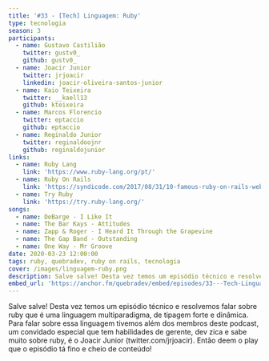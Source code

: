 ```yaml
---
title: '#33 - [Tech] Linguagem: Ruby'
type: tecnologia
season: 3
participants:
  - name: Gustavo Castilião
    twitter: gustv0_
    github: gustv0_
  - name: Joacir Junior
    twitter: jrjoacir
    linkedin: joacir-oliveira-santos-junior
  - name: Kaio Teixeira
    twitter: __kaell13
    github: kteixeira
  - name: Marcos Florencio
    twitter: eptaccio
    github: eptaccio
  - name: Reginaldo Junior
    twitter: reginaldoojnr
    github: reginaldojunior
links:
  - name: Ruby Lang
    link: 'https://www.ruby-lang.org/pt/'
  - name: Ruby On Rails
    link: 'https://syndicode.com/2017/08/31/10-famous-ruby-on-rails-web-applications/'
  - name: Try Ruby
    link: 'https://try.ruby-lang.org/'
songs:
  - name: DeBarge - I Like It
  - name: The Bar Kays - Attitudes
  - name: Zapp & Roger - I Heard It Through the Grapevine
  - name: The Gap Band - Outstanding
  - name: One Way - Mr Groove
date: 2020-03-23 12:00:00
tags: ruby, quebradev, ruby on rails, tecnologia
cover: /images/linguagem-ruby.png
description: Salve salve! Desta vez temos um episódio técnico e resolvemos falar sobre ruby que é uma linguagem multiparadigma, de tipagem forte e dinâmica.
embed_url: 'https://anchor.fm/quebradev/embed/episodes/33---Tech-Linguagem-Ruby-eclvbf'
---
```


Salve salve! Desta vez temos um episódio técnico e resolvemos falar sobre ruby que é uma linguagem multiparadigma, de tipagem forte e dinâmica.
Para falar sobre essa linguagem tivemos além dos membros deste podcast, um convidado especial que tem habilidades de gerente, dev zica e sabe muito sobre ruby, é o Joacir Junior (twitter.com/jrjoacir).
Então deem o play que o episódio tá fino e cheio de conteúdo!